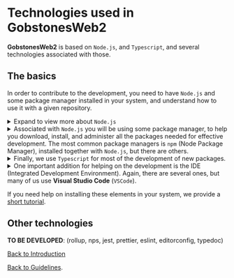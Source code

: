 # Technologies used in **GobstonesWeb2**

**GobstonesWeb2** is based on `Node.js`, and `Typescript`, and several technologies associated with those.

## The basics

In order to contribute to the development, you need to have <code>Node.js</code> and some package manager installed in your system, and understand how to use it with a given repository.

<details><summary>
Expand to view more about <code>Node.js</code>
</summary>

If you want to know more on `Node.js` there are a lot of good books and tutorials on it.
A good starting point to know the basics on `Node.js` is [`nodejs.org`](https://nodejs.org/en/about/).

</details>

<details><summary>Associated with <code>Node.js</code> you will be using some package manager, to help you download, install, and administer all the packages needed for effective development.
The most common package managers is <code>npm</code> (Node Package Manager), installed together with <code>Node.js</code>, but there are others.
</summary><p>
A good starting point to know the basics on `npm` is [`npmjs.com`](https://docs.npmjs.com/about-npm).
</p></details>

<details><summary>Finally, we use <code>Typescript</code> for most of the development of new packages.
</summary><p>
A good starting point to know the basics on `Typescript` is [`typescriptlang.org`](https://www.typescriptlang.org/docs/).
</p></details>

<details><summary>One important addition for helping on the development is the IDE (Integrated Development Environment).
Again, there are several ones, but many of us use <b>Visual Studio Code</b> (<code>VSCode</code>).
</summary><p>
A good starting point to know the basics on `VSCode` is [`code.visualstudio.com`](https://code.visualstudio.com/docs).
</p></details>

If you need help on installing these elements in your system, we provide a [short tutorial](./installation-tutorial.md).

## Other technologies

**TO BE DEVELOPED**:
(rollup, nps, jest, prettier, eslint, editorconfig, typedoc)

[Back to Introduction](./introduction.md)

[Back to Guidelines](../README.md).
